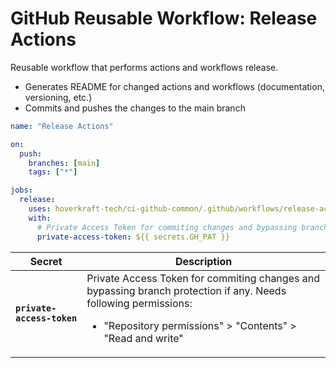 <!-- start title -->

# GitHub Reusable Workflow: Release Actions

<!-- end title -->
<!-- start description -->

Reusable workflow that performs actions and workflows release.

- Generates README for changed actions and workflows (documentation, versioning, etc.)
- Commits and pushes the changes to the main branch

<!-- end description -->
<!-- start contents -->
<!-- end contents -->
<!-- start usage -->

```yaml
name: "Release Actions"

on:
  push:
    branches: [main]
    tags: ["*"]

jobs:
  release:
    uses: hoverkraft-tech/ci-github-common/.github/workflows/release-actions.yml@0.3.4
    with:
      # Private Access Token for commiting changes and bypassing branch protection if any.
      private-access-token: ${{ secrets.GH_PAT }}
```

<!-- end usage -->
<!-- start secrets -->

| **Secret**                            | **Description**                                                                                                                                                                            |
| ------------------------------------- | ------------------------------------------------------------------------------------------------------------------------------------------------------------------------------------------ |
| **<code>private-access-token</code>** | Private Access Token for commiting changes and bypassing branch protection if any. Needs following permissions: <ul><li>"Repository permissions" > "Contents" > "Read and write"</li></ul> |

<!-- end secrets -->
<!-- start inputs -->

<!-- end inputs -->

<!-- start outputs -->
<!-- end outputs -->
<!-- start [.github/ghadocs/examples/] -->
<!-- end [.github/ghadocs/examples/] -->
